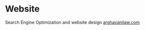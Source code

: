 # Website
Search Engine Optimization and website design
[arghavanilaw.com](https://www.arghavanilaw.com)
